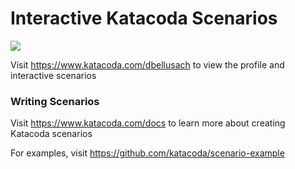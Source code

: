# Interactive Katacoda Scenarios

[![](http://shields.katacoda.com/katacoda/dbellusach/count.svg)](https://www.katacoda.com/dbellusach "Get your profile on Katacoda.com")

Visit https://www.katacoda.com/dbellusach to view the profile and interactive scenarios

### Writing Scenarios
Visit https://www.katacoda.com/docs to learn more about creating Katacoda scenarios

For examples, visit https://github.com/katacoda/scenario-example
